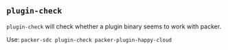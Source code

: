 ## `plugin-check`

`plugin-check` will check whether a plugin binary seems to work with packer.

Use: `packer-sdc plugin-check packer-plugin-happy-cloud`
